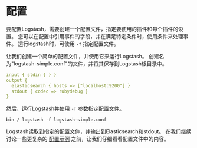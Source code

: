 # 配置

要配置Logstash，需要创建一个配置文件，指定要使用的插件和每个插件的设置。 您可以在配置中引用事件的字段，并在满足特定条件时，使用条件来处理事件。 运行logstash时，可使用 `-f` 指定配置文件。

让我们创建一个简单的配置文件，并使用它来运行Logstash。 创建名为"logstash-simple.conf"的文件，并将其保存到Logstash根目录中。

```yaml
input { stdin { } }
output {
  elasticsearch { hosts => ["localhost:9200"] }
  stdout { codec => rubydebug }
}
```

然后，运行Logstash并使用 `-f` 参数指定配置文件。

```shell
bin / logstash -f logstash-simple.conf
```

Logstash读取到指定的配置文件，并输出到Elasticsearch和stdout。 在我们继续讨论一些更复杂的 [配置示例](../06-Configuring-Logstash/Logstash-Configuration-Examples.md) 之前，让我们仔细看看配置文件中的内容。

